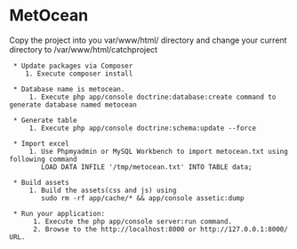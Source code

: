 MetOcean
============

Copy the project into you var/www/html/ directory and change your current directory to /var/www/html/catchproject

     * Update packages via Composer
        1. Execute composer install

     * Database name is metocean.
         1. Execute php app/console doctrine:database:create command to generate database named metocean

     * Generate table
         1. Execute php app/console doctrine:schema:update --force

     * Import excel
         1. Use Phpmyadmin or MySQL Workbench to import metocean.txt using following command
            LOAD DATA INFILE '/tmp/metocean.txt' INTO TABLE data;

     * Build assets
         1. Build the assets(css and js) using
            sudo rm -rf app/cache/* && app/console assetic:dump

     * Run your application:
          1. Execute the php app/console server:run command.
          2. Browse to the http://localhost:8000 or http://127.0.0.1:8000/ URL.